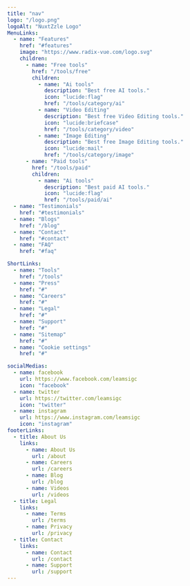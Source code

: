 ```yaml
---
title: "nav"
logo: "/logo.png"
logoAlt: "NuxtZzle Logo"
MenuLinks:
  - name: "Features"
    href: "#features"
    image: "https://www.radix-vue.com/logo.svg"
    children:
      - name: "Free tools"
        href: "/tools/free"
        children:
          - name: "Ai tools"
            description: "Best free AI tools."
            icon: "lucide:flag"
            href: "/tools/category/ai"
          - name: "Video Editing"
            description: "Best free Video Editing tools."
            icon: "lucide:briefcase"
            href: "/tools/category/video"
          - name: "Image Editing"
            description: "Best free Image Editing tools."
            icon: "lucide:mail"
            href: "/tools/category/image"
      - name: "Paid tools"
        href: "/tools/paid"
        children:
          - name: "Ai tools"
            description: "Best paid AI tools."
            icon: "lucide:flag"
            href: "/tools/paid/ai"
  - name: "Testimonials"
    href: "#testimonials"
  - name: "Blogs"
    href: "/blog"
  - name: "Contact"
    href: "#contact"
  - name: "FAQ"
    href: "#faq"

ShortLinks:
  - name: "Tools"
    href: "/tools"
  - name: "Press"
    href: "#"
  - name: "Careers"
    href: "#"
  - name: "Legal"
    href: "#"
  - name: "Support"
    href: "#"
  - name: "Sitemap"
    href: "#"
  - name: "Cookie settings"
    href: "#"

socialMedias:
  - name: facebook
    url: https://www.facebook.com/leamsigc
    icon: "facebook"
  - name: twitter
    url: https://twitter.com/leamsigc
    icon: "twitter"
  - name: instagram
    url: https://www.instagram.com/leamsigc
    icon: "instagram"
footerLinks:
  - title: About Us
    links:
      - name: About Us
        url: /about
      - name: Careers
        url: /careers
      - name: Blog
        url: /blog
      - name: Videos
        url: /videos
  - title: Legal
    links:
      - name: Terms
        url: /terms
      - name: Privacy
        url: /privacy
  - title: Contact
    links:
      - name: Contact
        url: /contact
      - name: Support
        url: /support
---
```

